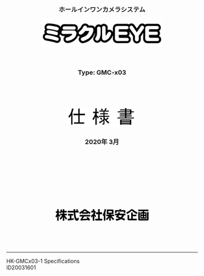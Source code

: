 <div style="text-align: center;">

<br>
<br>
<br>

### ホールインワンカメラシステム
![](image/logo_miracleeye.png)

<br>

### Type: GMC-x03

<br>
<br>
<br>

![](image/logo_Specifications.png)
### 2020年 3月

<br>
<br>
<br>
<br>
<br>
<br>
<br>
<br>

![](image/logo_hoankikaku.png)

<br>
<br>
<br>

</div>

---
HK-GMCx03-1 Specifications<br>
ID20031601
